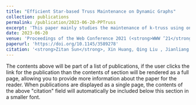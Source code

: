 ```yaml
---
title: "Efficient Star-based Truss Maintenance on Dynamic Graphs"
collection: publications
permalink: /publication/2023-06-20-PPTruss
excerpt: 'This paper mainly studies the maintenance of k-truss using onion layers on dynamic graphs, which enables updates on large graphs to be completed in a short time.'
date: 2023-06-20
venue: 'Proceedings of the Web Conference 2021 (<strong>WWW ’21</strong>)'
paperurl: 'https://doi.org/10.1145/3589278'
citation: '<strong>Zitan Sun</strong>, Xin Huang, Qing Liu , Jianliang Xu, “Efficient Star-based Truss Maintenance on Dynamic Graphs”, Proceedings of the ACM on Management of Data (<strong>SIGMOD ’23</strong>), Vol. 1, No. 2.'
---
```


The contents above will be part of a list of publications, if the user clicks the link for the publication than the contents of section will be rendered as a full page, allowing you to provide more information about the paper for the reader. When publications are displayed as a single page, the contents of the above "citation" field will automatically be included below this section in a smaller font.
